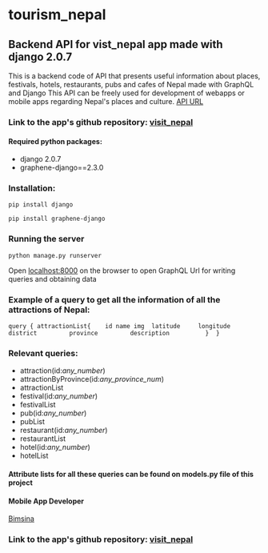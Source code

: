 # tourism_nepal

## Backend API for vist_nepal app made with django 2.0.7
This is a backend code of API that presents useful information about places, festivals, hotels, restaurants, pubs and cafes of Nepal made with GraphQL and Django
This API can be freely used for development of webapps or mobile apps regarding Nepal's places and culture.
[API URL](https://tourism-nepal.herokuapp.com)

### Link to the app's github repository: [visit_nepal](https://github.com/bimsina/visit_nepal)


#### Required python packages:
- django 2.0.7
- graphene-django==2.3.0

### Installation:
`pip install django`

`pip install graphene-django`


### Running the server

`python manage.py runserver`

Open [localhost:8000](https://localhot:8000) on the browser to open GraphQL Url for writing queries and obtaining data

### Example of a query to get all the information of all the attractions of Nepal:

`query {
  attractionList{	
	  id
    name
    img	
    latitude	
    longitude		
    district		
    province		
    description 		
  }	
}`


### Relevant queries:
- attraction(id:_any_number_)
- attractionByProvince(id:_any_province_num_)
- attractionList
- festival(id:_any_number_)
- festivalList
- pub(id:_any_number_)
- pubList
- restaurant(id:_any_number_)
- restaurantList
- hotel(id:_any_number_)
- hotelList

#### Attribute lists for all these queries can be found on models.py file of this project

#### Mobile App Developer
[Bimsina](https://github.com/bimsina)
### Link to the app's github repository: [visit_nepal](https://github.com/bimsina/visit_nepal)
